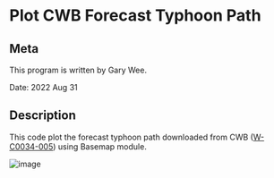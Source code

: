 # Plot CWB Forecast Typhoon Path

## Meta
This program is written by Gary Wee.

Date: 2022 Aug 31

## Description
This code plot the forecast typhoon path downloaded from CWB ([W-C0034-005](https://opendata.cwb.gov.tw/dataset/forecast/W-C0034-005)) using Basemap module.

![image](https://user-images.githubusercontent.com/51909547/187616164-ba0621bd-537d-4a42-8542-0b0e4ca06adc.png)
